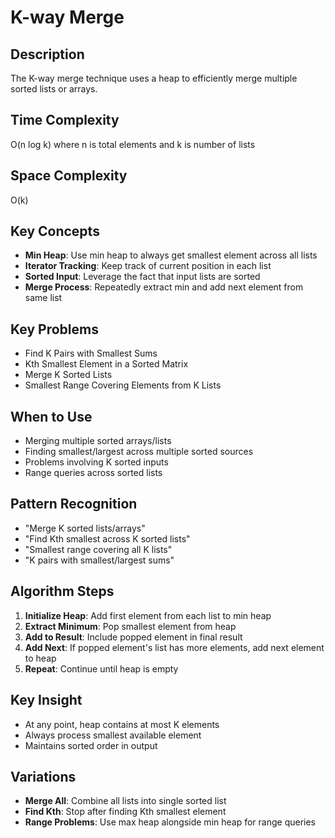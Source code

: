 # K-way Merge

## Description
The K-way merge technique uses a heap to efficiently merge multiple sorted lists or arrays.

## Time Complexity
O(n log k) where n is total elements and k is number of lists

## Space Complexity
O(k)

## Key Concepts
- **Min Heap**: Use min heap to always get smallest element across all lists
- **Iterator Tracking**: Keep track of current position in each list
- **Sorted Input**: Leverage the fact that input lists are sorted
- **Merge Process**: Repeatedly extract min and add next element from same list

## Key Problems
- Find K Pairs with Smallest Sums
- Kth Smallest Element in a Sorted Matrix
- Merge K Sorted Lists
- Smallest Range Covering Elements from K Lists

## When to Use
- Merging multiple sorted arrays/lists
- Finding smallest/largest across multiple sorted sources
- Problems involving K sorted inputs
- Range queries across sorted lists

## Pattern Recognition
- "Merge K sorted lists/arrays"
- "Find Kth smallest across K sorted lists"
- "Smallest range covering all K lists"
- "K pairs with smallest/largest sums"

## Algorithm Steps
1. **Initialize Heap**: Add first element from each list to min heap
2. **Extract Minimum**: Pop smallest element from heap
3. **Add to Result**: Include popped element in final result
4. **Add Next**: If popped element's list has more elements, add next element to heap
5. **Repeat**: Continue until heap is empty

## Key Insight
- At any point, heap contains at most K elements
- Always process smallest available element
- Maintains sorted order in output

## Variations
- **Merge All**: Combine all lists into single sorted list
- **Find Kth**: Stop after finding Kth smallest element
- **Range Problems**: Use max heap alongside min heap for range queries
